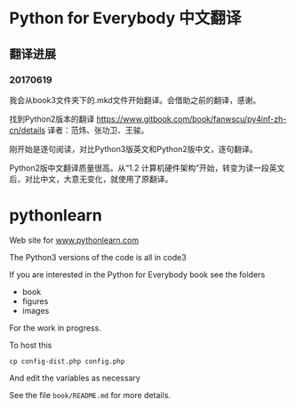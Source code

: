 # Python for Everybody 中文翻译

## 翻译进展

### 20170619

我会从book3文件夹下的.mkd文件开始翻译。会借助之前的翻译，感谢。

找到Python2版本的翻译 https://www.gitbook.com/book/fanwscu/py4inf-zh-cn/details 译者：范炜、张功卫、王骏。

刚开始是逐句阅读，对比Python3版英文和Python2版中文，逐句翻译。

Python2版中文翻译质量很高。从“1.2 计算机硬件架构”开始，转变为读一段英文后，对比中文，大意无变化，就使用了原翻译。


# pythonlearn

Web site for www.pythonlearn.com

The Python3 versions of the code is all in code3

If you are interested in the Python for Everybody book
see the folders

* book
* figures
* images

For the work in progress.

To host this

    cp config-dist.php config.php 

And edit the variables as necessary

See the file `book/README.md` for more details.
